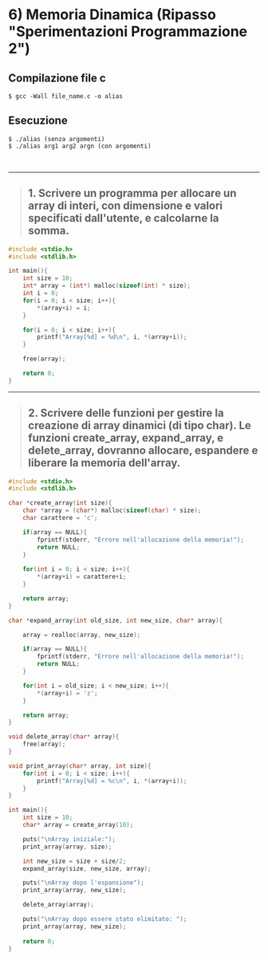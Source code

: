 # 6) Memoria Dinamica (Ripasso "Sperimentazioni Programmazione 2") #


## Compilazione file c
```
$ gcc -Wall file_name.c -o alias
```
## Esecuzione
```
$ ./alias (senza argomenti)
$ ./alias arg1 arg2 argn (con argomenti)
```

<br/>
<hr/>

> ## 1. Scrivere un programma per allocare un array di interi, con dimensione e valori specificati dall'utente, e calcolarne la somma.
```c
#include <stdio.h>
#include <stdlib.h>

int main(){
    int size = 10;
    int* array = (int*) malloc(sizeof(int) * size);
    int i = 0;
    for(i = 0; i < size; i++){
        *(array+i) = i;
    }

    for(i = 0; i < size; i++){
        printf("Array[%d] = %d\n", i, *(array+i));
    }

    free(array);

    return 0;
}
```

<hr/>

> ## 2. Scrivere delle funzioni per gestire la creazione di array dinamici (di tipo char). Le funzioni create_array, expand_array, e delete_array, dovranno allocare, espandere e liberare la memoria dell'array.

```c
#include <stdio.h>
#include <stdlib.h>

char *create_array(int size){
    char *array = (char*) malloc(sizeof(char) * size);
    char carattere = 'c';

    if(array == NULL){
        fprintf(stderr, "Errore nell'allocazione della memoria!");
        return NULL;
    }
    
    for(int i = 0; i < size; i++){
        *(array+i) = carattere+i; 
    }

    return array;
}

char *expand_array(int old_size, int new_size, char* array){

    array = realloc(array, new_size);

    if(array == NULL){
        fprintf(stderr, "Errore nell'allocazione della memoria!");
        return NULL;
    }

    for(int i = old_size; i < new_size; i++){
        *(array+i) = 'z';
    }

    return array;
}

void delete_array(char* array){
    free(array);
}

void print_array(char* array, int size){
    for(int i = 0; i < size; i++){
        printf("Array[%d] = %c\n", i, *(array+i));
    }
}

int main(){
    int size = 10;
    char* array = create_array(10);

    puts("\nArray iniziale:");
    print_array(array, size);

    int new_size = size + size/2;
    expand_array(size, new_size, array);

    puts("\nArray dopo l'espansione");
    print_array(array, new_size);

    delete_array(array);

    puts("\nArray dopo essere stato elimitato: ");
    print_array(array, new_size);
  
    return 0;
}
```
